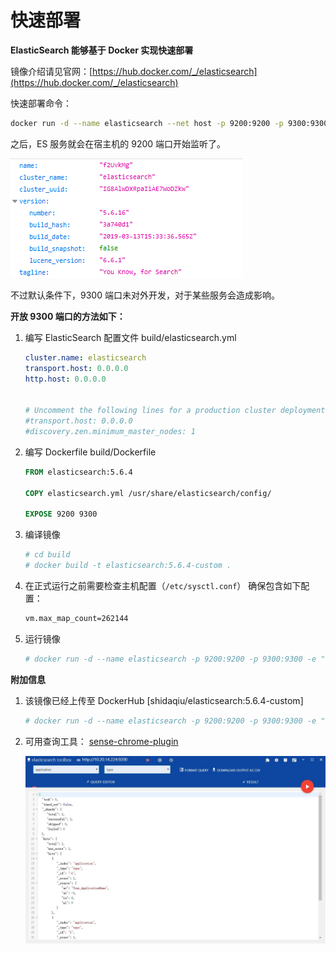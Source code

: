 # 快速部署

**ElasticSearch 能够基于 Docker 实现快速部署**

镜像介绍请见官网：[https://hub.docker.com/_/elasticsearch](https://hub.docker.com/_/elasticsearch)

快速部署命令：

```sh
docker run -d --name elasticsearch --net host -p 9200:9200 -p 9300:9300 -e "discovery.type=single-node" elasticsearch:5
```

之后，ES 服务就会在宿主机的 9200 端口开始监听了。

![elasticsearch](https://raw.githubusercontent.com/SataQiu/awesome-research/master/images/elasticsearch-preview.png)

不过默认条件下，9300 端口未对外开发，对于某些服务会造成影响。

**开放 9300 端口的方法如下：**

1.  编写 ElasticSearch 配置文件 build/elasticsearch.yml

    ```yaml
    cluster.name: elasticsearch
    transport.host: 0.0.0.0
    http.host: 0.0.0.0


    # Uncomment the following lines for a production cluster deployment
    #transport.host: 0.0.0.0
    #discovery.zen.minimum_master_nodes: 1
    ```

1.  编写 Dockerfile build/Dockerfile

    ```Dockerfile
    FROM elasticsearch:5.6.4

    COPY elasticsearch.yml /usr/share/elasticsearch/config/

    EXPOSE 9200 9300
    ```

1.  编译镜像

    ```sh
    # cd build
    # docker build -t elasticsearch:5.6.4-custom .
    ```

1.  在正式运行之前需要检查主机配置（`/etc/sysctl.conf`）
    确保包含如下配置：

    ```sh
    vm.max_map_count=262144
    ```

1. 运行镜像

    ```sh
    # docker run -d --name elasticsearch -p 9200:9200 -p 9300:9300 -e "discovery.type=single-node" elasticsearch:5.6.4-custom
    ```

**附加信息**

1.  该镜像已经上传至 DockerHub [shidaqiu/elasticsearch:5.6.4-custom]

    ```sh
    # docker run -d --name elasticsearch -p 9200:9200 -p 9300:9300 -e "discovery.type=single-node" shidaqiu/elasticsearch:5.6.4-custom
    ```

2. 可用查询工具： [sense-chrome-plugin](https://chrome.google.com/webstore/detail/elasticsearch-toolbox/focdbmjgdonlpdknobfghplhmafpgfbp?hl=zh_CN)

    ![sense](https://raw.githubusercontent.com/SataQiu/awesome-research/master/images/elasticsearch-sense.jpg)
